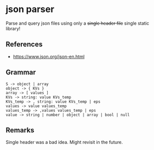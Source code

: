 # json parser
Parse and query json files using only a ~~single header file~~ single static library!

## References
- https://www.json.org/json-en.html

## Grammar

```
S -> object | array
object -> { KVs }
array -> [ values ]
KVs -> string: value KVs_temp
KVs_temp -> , string: value KVs_temp | eps
values -> value values_temp
values_temp -> ,values values_temp | eps
value -> string | number | object | array | bool | null
```

## Remarks
Single header was a bad idea. Might revisit in the future.